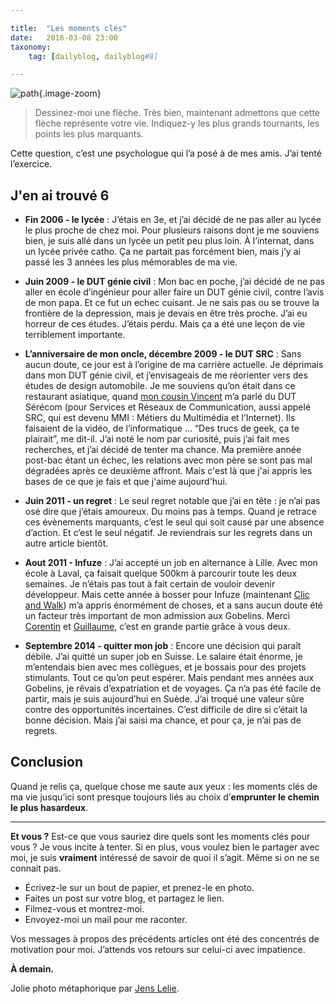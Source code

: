 ```yaml
---

title:  "Les moments clés"
date:   2016-03-08 23:00
taxonomy:
    tag: [dailyblog, dailyblog#8]

---
```


![path](path@2x.jpg){.image-zoom}

> Dessinez-moi une flèche. Très bien, maintenant admettons que cette flèche représente votre vie. Indiquez-y les plus grands tournants, les points les plus marquants.

Cette question, c’est une psychologue qui l’a posé à de mes amis. J’ai tenté l’exercice.

## J'en ai trouvé 6

* **Fin 2006 - le lycée** : J’étais en 3e, et j’ai décidé de ne pas aller au lycée le plus proche de chez moi. Pour plusieurs raisons dont je me souviens bien, je suis allé dans un lycée un petit peu plus loin. À l’internat, dans un lycée privée catho. Ça ne partait pas forcément bien, mais j’y ai passé les 3 années les plus mémorables de ma vie. 

* **Juin 2009 - le DUT génie civil** : Mon bac en poche, j’ai décidé de ne pas aller en école d’ingénieur pour aller faire un DUT génie civil, contre l’avis de mon papa. Et ce fut un echec cuisant. Je ne sais pas ou se trouve la frontière de la depression, mais je devais en être très proche. J’ai eu horreur de ces études. J’étais perdu. Mais ça a été une leçon de vie terriblement importante.

* **L’anniversaire de mon oncle, décembre 2009 - le DUT SRC** : Sans aucun doute, ce jour est à l’origine de ma carrière actuelle. Je déprimais dans mon DUT génie civil, et j’envisageais de me réorienter vers des études de design automobile. Je me souviens qu’on était dans ce restaurant asiatique, quand [mon cousin Vincent](https://www.instagram.com/vincelefifou/?target=_blank) m’a parlé du DUT Sérécom (pour Services et Réseaux de Communication, aussi appelé SRC, qui est devenu MMI : Métiers du Multimédia et l’Internet). Ils faisaient de la vidéo, de l’informatique … “Des trucs de geek, ça te plairait”, me dit-il. J’ai noté le nom par curiosité, puis j’ai fait mes recherches, et j’ai décidé de tenter ma chance.
Ma première année post-bac étant un échec, les relations avec mon père se sont pas mal dégradées après ce deuxième affront. Mais c'est là que j'ai appris les bases de ce que je fais et que j'aime aujourd'hui. 

* **Juin 2011 - un regret** : Le seul regret notable que j’ai en tête : je n’ai pas osé dire que j’étais amoureux. Du moins pas à temps. Quand je retrace ces évènements marquants, c’est le seul qui soit causé par une absence d’action. Et c’est le seul négatif. Je reviendrais sur les regrets dans un autre article bientôt.

* **Aout 2011 - Infuze** : J’ai accepté un job en alternance à Lille. Avec mon école à Laval, ça faisait quelque 500km à parcourir toute les deux semaines. Je n’étais pas tout à fait certain de vouloir devenir développeur. Mais cette année à bosser pour Infuze (maintenant [Clic and Walk](http://www.clicandwalk.com?target=_blank)) m’a appris énormément de choses, et a sans aucun doute été un facteur très important de mon admission aux Gobelins. Merci [Corentin](https://twitter.com/viki53?target=_blank) et [Guillaume](https://twitter.com/guillaumeandre?target=_blank), c’est en grande partie grâce à vous deux.

* **Septembre 2014 - quitter mon job** : Encore une décision qui paraît débile. J’ai quitté un super job en Suisse. Le salaire était énorme, je m’entendais bien avec mes collègues, et je bossais pour des projets stimulants. Tout ce qu’on peut espérer. Mais pendant mes années aux Gobelins, je rêvais d’expatriation et de voyages. Ça n’a pas été facile de partir, mais je suis aujourd’hui en Suède. J’ai troqué une valeur sûre contre des opportunités incertaines. C’est difficile de dire si c’était la bonne décision. Mais j’ai saisi ma chance, et pour ça, je n’ai pas de regrets.

## Conclusion

Quand je relis ça, quelque chose me saute aux yeux : les moments clés de ma vie jusqu’ici sont presque toujours liés au choix d’**emprunter le chemin le plus hasardeux**. 

____

**Et vous ?** Est-ce que vous sauriez dire quels sont les moments clés pour vous ? Je vous incite à tenter. Si en plus, vous voulez bien le partager avec moi, je suis **vraiment** intéressé de savoir de quoi il s’agit. Même si on ne se connait pas. 

- Écrivez-le sur un bout de papier, et prenez-le en photo.
- Faites un post sur votre blog, et partagez le lien.
- Filmez-vous et montrez-moi.
- Envoyez-moi un mail pour me raconter.

Vos messages à propos des précédents articles ont été des concentrés de motivation pour moi. J’attends vos retours sur celui-ci avec impatience.

**À demain.**

Jolie photo métaphorique par [Jens Lelie](https://unsplash.com/leliejens?target=_blank).